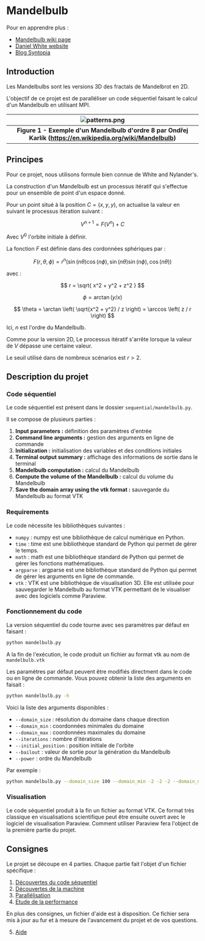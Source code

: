# Mandelbulb

Pour en apprendre plus :
- [Mandelbulb wiki page](https://en.wikipedia.org/wiki/Mandelbulb)
- [Daniel White website](https://www.skytopia.com/project/fractal/2mandelbulb.html)
- [Blog Syntopia](http://blog.hvidtfeldts.net/index.php/2011/09/distance-estimated-3d-fractals-v-the-mandelbulb-different-de-approximations/)

## Introduction

Les Mandelbulbs sont les versions 3D des fractals de Mandelbrot en 2D.

L'objectif de ce projet est de paralléliser un code séquentiel faisant le calcul d'un Mandelbulb en utilisant MPI.

| ![patterns.png](https://upload.wikimedia.org/wikipedia/commons/thumb/a/a0/Power_8_mandelbulb_fractal_overview.jpg/1920px-Power_8_mandelbulb_fractal_overview.jpg) |
|:--:|
|<b>Figure 1 - Exemple d'un Mandelbulb d'ordre 8 par Ondřej Karlík (https://en.wikipedia.org/wiki/Mandelbulb)</b>|


## Principes

Pour ce projet, nous utilisons formule bien connue de White and Nylander's.

La construction d'un Mandelbulb est un processus itératif qui s'effectue pour un ensemble de point d'un espace donné.

Pour un point situé à la position $C = \left( x, y, y \right)$, on actualise la valeur en suivant le processus itération suivant :

$$
V^{n+1} = F\left( V^{n} \right) + C
$$

Avec $V^0$ l'orbite initiale à définir.

La fonction $F$ est définie dans des cordonnées sphériques par :

$$
F(r, \theta, \phi) = r^n \left( \sin{(n \theta)} \cos(n\phi), \sin (n \theta) \sin (n\phi), \cos(n \theta)  \right)
$$

avec :

$$
r = \sqrt{ x^2 + y^2 + z^2 }
$$

$$
\phi = \arctan \left( y / x \right)
$$

$$
\theta = \arctan \left(  \sqrt{x^2 + y^2}  / z \right) = \arccos \left( z / r \right)
$$

Ici, $n$ est l'ordre du Mandelbulb.

Comme pour la version 2D, Le processus itératif s'arrête lorsque la valeur de $V$ dépasse une certaine valeur.

Le seuil utilisé dans de nombreux scénarios est $r > 2$.

## Description du projet

### Code séquentiel

Le code séquentiel est présent dans le dossier `sequential/mandelbulb.py`.

Il se compose de plusieurs parties :

1) **Input parameters :** définition des paramètres d'entrée
2) **Command line arguments :** gestion des arguments en ligne de commande
3) **Initialization :** initialisation des variables et des conditions initiales
4) **Terminal output summary :** affichage des informations de sortie dans le terminal
5) **Mandelbulb computation :** calcul du Mandelbulb
6) **Compute the volume of the Mandelbulb :** calcul du volume du Mandelbulb
7) **Save the domain array using the vtk format :** sauvegarde du Mandelbulb au format VTK

### Requirements

Le code nécessite les bibliothèques suivantes :

- `numpy` : numpy est une bibliothèque de calcul numérique en Python.
- `time` : time est une bibliothèque standard de Python qui permet de gérer le temps.
- `math` : math est une bibliothèque standard de Python qui permet de gérer les fonctions mathématiques.
- `argparse` : argparse est une bibliothèque standard de Python qui permet de gérer les arguments en ligne de commande.
- `vtk` : VTK est une bibliothèque de visualisation 3D. Elle est utilisée pour sauvegarder le Mandelbulb au format VTK permettant de le visualiser avec des logiciels comme Paraview.

### Fonctionnement du code

La version séquentiel du code tourne avec ses paramètres par défaut en faisant :

```bash
python mandelbulb.py
```

A la fin de l'exécution, le code produit un fichier au format vtk au nom de `mandelbulb.vtk`

Les paramètres par défaut peuvent être modifiés directment dans le code ou en ligne de commande. Vous pouvez obtenir la liste des arguments en faisait :

```bash
python mandelbulb.py -h
```

Voici la liste des arguments disponibles :

- `--domain_size` : résolution du domaine dans chaque direction
- `--domain_min` : coordonnées minimales du domaine
- `--domain_max` : coordonnées maximales du domaine
- `--iterations` : nombre d'itérations
- `--initial_position` : position initiale de l'orbite
- `--bailout` : valeur de sortie pour la génération du Mandelbulb
- `--power` : ordre du Mandelbulb

Par exemple :

```bash
python mandelbulb.py --domain_size 100 --domain_min -2 -2 -2 --domain_max 2 2 2 --iterations 100 --initial_position 0 0 0 --bailout 2 --power 8
```

### Visualisation

Le code séquentiel produit à la fin un fichier au format VTK. Ce format très classique en visualisations scientifique peut être ensuite ouvert avec le logiciel de visualisation Paraview. Comment utiliser Paraview fera l'object de la première partie du projet.

## Consignes

Le projet se découpe en 4 parties. Chaque partie fait l'objet d'un fichier spécifique :

1. [Découvertes du code séquentiel](./consignes/1_sequential.md)
2. [Découvertes de la machine](./consignes/2_machine.md)
3. [Parallélisation](./consignes/3_mpi/md)
4. [Etude de la performance](./consignes/4_performance.md)

En plus des consignes, un fichier d'aide est à disposition. Ce fichier sera mis à jour au fur et à mesure de l'avancement du projet et de vos questions.

5. [Aide](./5_aide.md)